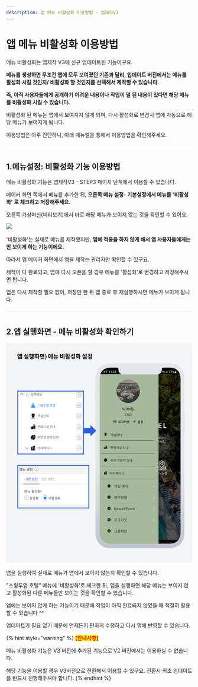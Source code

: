 ```yaml
---
description: 앱 메뉴 비활성화 이용방법 - 앱제작V3
---
```


# 앱 메뉴 비활성화 이용방법

메뉴 비활성화는 앱제작 V3에 신규 업데이트된 기능이구요.

**메뉴를 생성하면 무조건 앱에 모두 보여졌던 기존과 달리, 업데이트 버전에서는 메뉴를 활성화 시킬 것인지/ 비활성화 할 것인지를 선택해서 제작할 수 있습니다.**

**즉, 아직 사용자들에게 공개하기 어려운 내용이나 작업이 덜 된 내용이 있다면 해당 메뉴를 비활성화 시킬 수 있습니다.**

비활성화 된 메뉴는 앱에서 보여지지 않게 되며, 다시 활성화로 변경시 앱에 자동으로 해당 메뉴가 보여지게 됩니다.

이용방법은 아주 간단하니, 아래 매뉴얼을 통해서 이용방법을 확인해주세요.

![](../../../.gitbook/assets/수평성.PNG)

## **1.메뉴설정: 비활성화 기능 이용방법**

메뉴 비활성화 기능은 앱제작V3 - STEP3 페이지 단계에서 이용할 수 있습니다.

메이커 화면 쪽에서 메뉴를 추가한 뒤, **오른쪽 메뉴 설정- 기본설정에서 메뉴를 '비활성화' 로 체크하고 저장해주세요.**

오른쪽 가상머신(미리보기)에서 바로 해당 메뉴가 보이지 않는 것을 확인할 수 있어요.

![](../../../.gitbook/assets/메뉴비활성1\_886.png)

'비활성화'는 실제로 메뉴를 제작했지만, **앱에 적용을 하지 않게 해서 앱 사용자들에게는 안 보이게 하는 기능이에요.**

따라서 앱 메이커 화면에서 앱을 제작는 관리자만 확인할 수 있구요.

제작이 다 완료되고, 앱에 다시 오픈을 할 경우 메뉴를 '활성화'로 변경하고 저장해주시면 됩니다.

앱은 다시 제작할 필요 없이, 저장만 한 뒤 앱 종료 후 재실행하시면 메뉴가 보이게 됩니다.

![](../../../.gitbook/assets/수평성.PNG)

## **2.앱 실행화면 - 메뉴 비활성화 확인하기**

![](../../../.gitbook/assets/메뉴비활성2.png)

앱을 실행하여 실제로 메뉴가 앱에서 보이지 않는지 확인할 수 있습니다.

"스윙투앱 호텔" 메뉴에 '비활성화'로 체크한 뒤, 앱을 실행하면 해당 메뉴는 보이지 않고 활성화된 다른 메뉴들만 보이는 것을 확인할 수 있습니다.

앱에는 보이지 않게 하는 기능이기 때문에 작업이 아직 완료되지 않았을 때 적절히 활용할 수 있습니다 ^^

업데이트가 필요 없기 때문에 언제든지 편하게 수정하고 다시 앱에 반영할 수 있습니다.

{% hint style="warning" %}
<mark style="color:red;">**\[안내사항]**</mark>

메뉴 비활성화 기능은 V3 버전에 추가된 기능으로 V2 버전에서는 이용하실 수 없습니다.

해당 기능을 이용할 경우 V3버전으로 전환해서 이용할 수 있구요. 전환시 최초 업데이트를 반드시 진행해주셔야 합니다.
{% endhint %}
